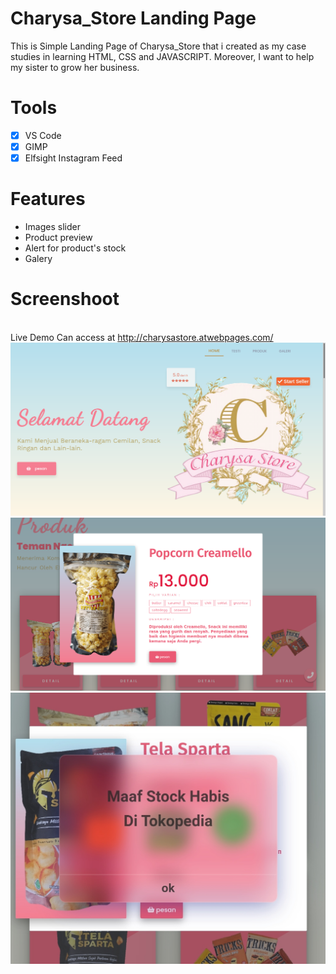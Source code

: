 # Charysa_Store Landing Page
This is Simple Landing Page of Charysa_Store that i created as my case studies in learning HTML, CSS and JAVASCRIPT. Moreover, I want to help my sister to grow her business.

# Tools
- [x] VS Code
- [x] GIMP
- [x] Elfsight Instagram Feed

# Features
* Images slider
* Product preview
* Alert for product's stock
* Galery

# Screenshoot
<br> Live Demo Can access at <a href="http://charysastore.atwebpages.com/">http://charysastore.atwebpages.com/</a> <br>
<img src="screenshoot/home.png" width="860px" /><br>
<img src="screenshoot/produkpreview.png" width="860px" /><br>
<img src="screenshoot/alert.jpeg" width="860px" /><br><br>